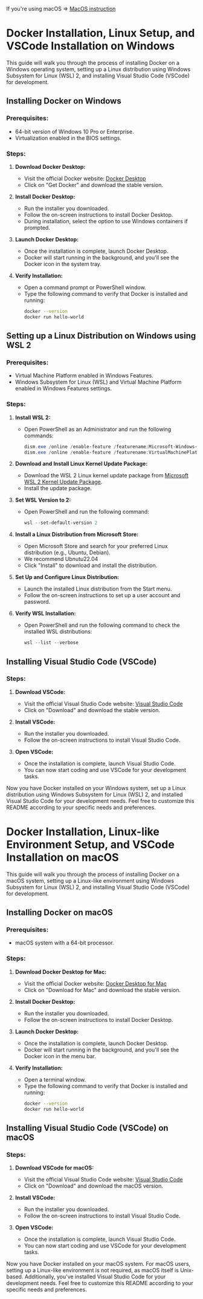 If you're using macOS => [MacOS instruction](https://gist.github.com/Lupin-Appsynth/3a29282feae9c61db4e0764cad51bfe7#docker-installation-linux-like-environment-setup-and-vscode-installation-on-macos)

# Docker Installation, Linux Setup, and VSCode Installation on Windows

This guide will walk you through the process of installing Docker on a Windows operating system, setting up a Linux distribution using Windows Subsystem for Linux (WSL) 2, and installing Visual Studio Code (VSCode) for development.

## Installing Docker on Windows

### Prerequisites:
- 64-bit version of Windows 10 Pro or Enterprise.
- Virtualization enabled in the BIOS settings.

### Steps:

1. **Download Docker Desktop:**
   - Visit the official Docker website: [Docker Desktop](https://www.docker.com/products/docker-desktop)
   - Click on "Get Docker" and download the stable version.

2. **Install Docker Desktop:**
   - Run the installer you downloaded.
   - Follow the on-screen instructions to install Docker Desktop.
   - During installation, select the option to use Windows containers if prompted.

3. **Launch Docker Desktop:**
   - Once the installation is complete, launch Docker Desktop.
   - Docker will start running in the background, and you'll see the Docker icon in the system tray.

4. **Verify Installation:**
   - Open a command prompt or PowerShell window.
   - Type the following command to verify that Docker is installed and running:
     ```bash
     docker --version
     docker run hello-world
     ```

## Setting up a Linux Distribution on Windows using WSL 2

### Prerequisites:
- Virtual Machine Platform enabled in Windows Features.
- Windows Subsystem for Linux (WSL) and Virtual Machine Platform enabled in Windows Features settings.

### Steps:

1. **Install WSL 2:**
   - Open PowerShell as an Administrator and run the following commands:
     ```powershell
     dism.exe /online /enable-feature /featurename:Microsoft-Windows-Subsystem-Linux /all /norestart
     dism.exe /online /enable-feature /featurename:VirtualMachinePlatform /all /norestart
     ```

2. **Download and Install Linux Kernel Update Package:**
   - Download the WSL 2 Linux kernel update package from [Microsoft WSL 2 Kernel Update Package](https://aka.ms/wsl2kernel).
   - Install the update package.

3. **Set WSL Version to 2:**
   - Open PowerShell and run the following command:
     ```powershell
     wsl --set-default-version 2
     ```

4. **Install a Linux Distribution from Microsoft Store:**
   - Open Microsoft Store and search for your preferred Linux distribution (e.g., Ubuntu, Debian). 
   - We recommend Ubnutu22.04
   - Click "Install" to download and install the distribution.

5. **Set Up and Configure Linux Distribution:**
   - Launch the installed Linux distribution from the Start menu.
   - Follow the on-screen instructions to set up a user account and password.

6. **Verify WSL Installation:**
   - Open PowerShell and run the following command to check the installed WSL distributions:
     ```powershell
     wsl --list --verbose
     ```

## Installing Visual Studio Code (VSCode)

### Steps:

1. **Download VSCode:**
   - Visit the official Visual Studio Code website: [Visual Studio Code](https://code.visualstudio.com/)
   - Click on "Download" and download the stable version.

2. **Install VSCode:**
   - Run the installer you downloaded.
   - Follow the on-screen instructions to install Visual Studio Code.

3. **Open VSCode:**
   - Once the installation is complete, launch Visual Studio Code.
   - You can now start coding and use VSCode for your development tasks.

Now you have Docker installed on your Windows system, set up a Linux distribution using Windows Subsystem for Linux (WSL) 2, and installed Visual Studio Code for your development needs. Feel free to customize this README according to your specific needs and preferences.


# Docker Installation, Linux-like Environment Setup, and VSCode Installation on macOS

This guide will walk you through the process of installing Docker on a macOS system, setting up a Linux-like environment using Windows Subsystem for Linux (WSL) 2, and installing Visual Studio Code (VSCode) for development.

## Installing Docker on macOS

### Prerequisites:
- macOS system with a 64-bit processor.

### Steps:

1. **Download Docker Desktop for Mac:**
   - Visit the official Docker website: [Docker Desktop for Mac](https://www.docker.com/products/docker-desktop)
   - Click on "Download for Mac" and download the stable version.

2. **Install Docker Desktop:**
   - Run the installer you downloaded.
   - Follow the on-screen instructions to install Docker Desktop.

3. **Launch Docker Desktop:**
   - Once the installation is complete, launch Docker Desktop.
   - Docker will start running in the background, and you'll see the Docker icon in the menu bar.

4. **Verify Installation:**
   - Open a terminal window.
   - Type the following command to verify that Docker is installed and running:
     ```bash
     docker --version
     docker run hello-world
     ```

## Installing Visual Studio Code (VSCode) on macOS

### Steps:

1. **Download VSCode for macOS:**
   - Visit the official Visual Studio Code website: [Visual Studio Code](https://code.visualstudio.com/)
   - Click on "Download" and download the macOS version.

2. **Install VSCode:**
   - Run the installer you downloaded.
   - Follow the on-screen instructions to install Visual Studio Code.

3. **Open VSCode:**
   - Once the installation is complete, launch Visual Studio Code.
   - You can now start coding and use VSCode for your development tasks.

Now you have Docker installed on your macOS system. For macOS users, setting up a Linux-like environment is not required, as macOS itself is Unix-based. Additionally, you've installed Visual Studio Code for your development needs. Feel free to customize this README according to your specific needs and preferences.